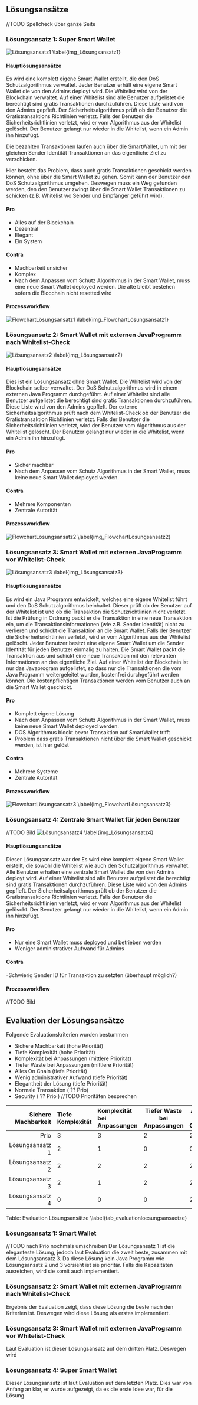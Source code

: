 ## Lösungsansätze 

//TODO Spellcheck über ganze Seite

### Lösungsansatz 1: Super Smart Wallet

![Lösungsansatz1 \label{img_Lösungsansatz1}](images/Lösungsansatz1.png "Lösungsansatz1") 

#### Hauptlösungsansätze

Es wird eine komplett eigene Smart Wallet erstellt, die den DoS Schutzalgorithmus verwaltet. 
Jeder Benutzer erhält eine eigene Smart Wallet die von den Admins deployt wird.
Die Whitelist wird von der Blockchain verwaltet.
Auf einer Whitelist sind alle Benutzer aufgelistet die berechtigt sind gratis Transaktionen durchzuführen. Diese Liste wird von den Admins gepfleft. Der Sicherheitsalgorithmus prüft ob der Benutzer die Gratistransaktions Richtlinien verletzt. Falls der Benutzer die Sicherheitsrichtlinien verletzt, wird er vom Algorithmus aus der Whitelist gelöscht. Der Benutzer gelangt nur wieder in die Whitelist, wenn ein Admin ihn hinzufügt.

Die bezahlten Transaktionen laufen auch über die SmartWallet, um mit der gleichen Sender Identität Transaktionen an das eigentliche Ziel zu verschicken.

Hier besteht das Problem, dass auch gratis Transaktionen geschickt werden können, ohne über die Smart Wallet zu gehen. Somit kann der Benutzer den DoS Schutzalgorithmus umgehen. Deswegen muss ein Weg gefunden werden, den den Benutzer zwingt über die Smart Wallet Transaktionen zu schicken (z.B. Whitelist wo Sender und Empfänger geführt wird).

#### Pro

- Alles auf der Blockchain
- Dezentral
- Elegant
- Ein System

#### Contra

- Machbarkeit unsicher
- Komplex
- Nach dem Anpassen vom Schutz Algorithmus in der Smart Wallet, muss eine neue Smart Wallet deployed werden. Die alte bleibt bestehen sofern die Blocchain nicht resetted wird


#### Prozessworkflow

![FlowchartLösungsansatz1 \label{img_FlowchartLösungsansatz1}](images/FlowchartLösungsansatz1.png "Flowchart Lösungsansatz 1") 

### Lösungsansatz 2: Smart Wallet mit externen JavaProgramm nach Whitelist-Check

![Lösungsansatz2 \label{img_Lösungsansatz2}](images/Lösungsansatz2.png "Lösungsansatz2") 


#### Hauptlösungsansätze

Dies ist ein Lösungsansatz ohne Smart Wallet. Die Whitelist wird von der Blockchain selber verwaltet. Der DoS Schutzalgorithmus wird in einem externen Java Programm durchgeführt. 
Auf einer Whitelist sind alle Benutzer aufgelistet die berechtigt sind gratis Transaktionen durchzuführen. Diese Liste wird von den Admins gepfleft.
Der externe Sicherheitsalgorithmus prüft nach dem Whitelist-Check ob der Benutzer die Gratistransaktion Richtlinien verletzt. Falls der Benutzer die Sicherheitsrichtlinien verletzt, wird der Benutzer vom Algorithmus aus der Whitelist gelöscht. Der Benutzer gelangt nur wieder in die Whitelist, wenn ein Admin ihn hinzufügt.

#### Pro

- Sicher machbar
- Nach dem Anpassen vom Schutz Algorithmus in der Smart Wallet, muss keine neue Smart Wallet deployed werden.

#### Contra

- Mehrere Komponenten
- Zentrale Autorität

#### Prozessworkflow

![FlowchartLösungsansatz2 \label{img_FlowchartLösungsansatz2}](images/FlowchartLösungsansatz2.png "Flowchart Lösungsansatz 2") 

### Lösungsansatz 3: Smart Wallet mit externen JavaProgramm vor Whitelist-Check

![Lösungsansatz3 \label{img_Lösungsansatz3}](images/Lösungsansatz3_V2.png "Lösungsansatz3") 

#### Hauptlösungsansätze

Es wird ein Java Programm entwickelt, welches eine eigene Whitelist führt und den DoS Schutzalgorithmus beinhaltet. Dieser prüft ob der Benutzer auf der Whitelist ist und ob die Transaktion die Schutzrichtlinien nicht verletzt. Ist die Prüfung in Ordnung packt er die Transaktion in eine neue Transaktion ein, um die Transaktionsinformationen (wie z.B. Sender Identität) nicht zu verlieren und schickt die Transaktion an die Smart Wallet. Falls der Benutzer die Sicherheitsrichtlinien verletzt, wird er vom Algorithmus aus der Whitelist gelöscht.
Jeder Benutzer besitzt eine eigene Smart Wallet um die Sender Identität für jeden Benutzer einmalig zu halten. Die Smart Wallet packt die Transaktion aus und schickt eine neue Transaktion mit den relevanten Informationen an das eigentliche Ziel.
Auf einer Whitelist der Blockchain ist nur das Javaprogram aufgelistet, so dass nur die Transaktionen die vom Java Programm weitergeleitet wurden, kostenfrei durchgeführt werden können. Die kostenpflichtigen Transaktionen werden vom Benutzer auch an die Smart Wallet geschickt.


#### Pro

- Komplett eigene Lösung
- Nach dem Anpassen vom Schutz Algorithmus in der Smart Wallet, muss keine neue Smart Wallet deployed werden.
- DOS Algorithmus blockt bevor Transaktion auf SmartWallet trifft
- Problem dass gratis Transaktionen nicht über die Smart Wallet geschickt werden, ist hier gelöst

#### Contra

- Mehrere Systeme
- Zentrale Autorität

#### Prozessworkflow

![FlowchartLösungsansatz3 \label{img_FlowchartLösungsansatz3}](images/FlowchartLösungsansatz3.png "Flowchart Lösungsansatz 3") 

### Lösungsansatz 4: Zentrale Smart Wallet für jeden Benutzer

//TODO Bild
![Lösungsansatz4 \label{img_Lösungsansatz4}](images/Lösungsansatz4.png "Lösungsansatz4") 

#### Hauptlösungsansätze

Dieser Lösungsansatz war der
Es wird eine komplett eigene Smart Wallet erstellt, die sowohl die Whitelist wie auch den Schutzalgorithmus verwaltet.
Alle Benutzer erhalten eine zentrale Smart Wallet die von den Admins deployt wird.
Auf einer Whitelist sind alle Benutzer aufgelistet die berechtigt sind gratis Transaktionen durchzuführen. Diese Liste wird von den Admins gepfleft. Der Sicherheitsalgorithmus prüft ob der Benutzer die Gratistransaktions Richtlinien verletzt. Falls der Benutzer die Sicherheitsrichtlinien verletzt, wird er vom Algorithmus aus der Whitelist gelöscht. Der Benutzer gelangt nur wieder in die Whitelist, wenn ein Admin ihn hinzufügt.

#### Pro

- Nur eine Smart Wallet muss deployed und betrieben werden 
- Weniger administrativer Aufwand für Admins

#### Contra

-Schwierig Sender ID für Transaktion zu setzten (überhaupt möglich?)

#### Prozessworkflow

//TODO Bild



## Evaluation der Lösungsansätze
Folgende Evaluationskriterien wurden bestummen

- Sichere Machbarkeit (hohe Priorität)
- Tiefe Komplexität (hohe Priorität)
- Komplexität bei Anpassungen (mittlere Priorität)
- Tiefer Waste bei Anpassungen (mittlere Priorität)
- Alles On Chain (tiefe Priorität)
- Wenig administrativer Aufwand (tiefe Priorität)
- Elegantheit der Lösung (tiefe Priorität)
- Normale Transaktion ( ?? Prio)
- Security ( ?? Prio )
//TODO Prioritäten besprechen

| Sichere Machbarkeit | Tiefe Komplexität | Komplexität bei Anpassungen | Tiefer Waste bei Anpassungen | Alles On Chain | Wenig administrativer Aufwand | Elegantheit der Lösung | Normale Transaktion | Security | Total |
|---:|:------|:--------|----|---|---|---|---|---|---|
|Prio|3|3|2|2|1|1|?|?| |
| Lösungsansatz 1 | 2 | 1 | 0 | 0 | 2 | 1 | 2 | 2 |?|
| Lösungsansatz 2 | 2 | 2 | 2 | 2 | 0 | 1 | 1 | 2 |?|
| Lösungsansatz 3 | 2 | 1 | 2 | 2 | 0 | 1 | 0 | 0 |?|
| Lösungsansatz 4 | 0 | 0 | 0 | 2 | 0 | 2 | 1 | 0 |?|


Table: Evaluation Lösungsansätze \label{tab_evaluationloesungsansaetze}

### Lösungsansatz 1:  Smart Wallet 
 //TODO nach Prio nochmals umschreiben
Der Lösungsansatz 1 ist die eleganteste Lösung, jedoch laut Evaluation die zweit beste, zusammen mit dem Lösungsansatz 3. Da diese Lösung kein Java Programm wie Lösungsansatz 2 und 3 vorsieht ist sie prioritär. Falls die Kapazitäten ausreichen, wird sie somit auch implementiert. 

### Lösungsansatz 2: Smart Wallet mit externen JavaProgramm nach Whitelist-Check

Ergebnis der Evaluation zeigt, dass diese Lösung die beste nach den Kriterien ist. Deswegen wird diese Lösung als erstes implementiert.

### Lösungsansatz 3: Smart Wallet mit externen JavaProgramm vor Whitelist-Check

Laut Evaluation ist dieser Lösungsansatz auf dem dritten Platz. Deswegen wird

### Lösungsansatz 4: Super Smart Wallet
Dieser Lösungsansatz ist laut Evaluation auf dem letzten Platz. Dies war von Anfang an klar, er wurde aufgezeigt, da es die erste Idee war, für die Lösung.



